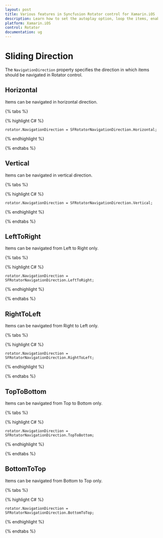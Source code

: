```yaml
---
layout: post
title: Various features in Syncfusion Rotator control for Xamarin.iOS
description: Learn how to set the autoplay option, loop the items, enable Text Area  and choose the navigation direction in Rotator control for Xamarin.Android 
platform: Xamarin.iOS
control: Rotator
documentation: ug
---
```


# Sliding Direction

The `NavigationDirection` property specifies the direction in which items should be navigated in Rotator control.

## Horizontal

Items can be navigated in horizontal direction.

{% tabs %}

{% highlight C# %}

	rotator.NavigationDirection = SFRotatorNavigationDirection.Horizontal;

{% endhighlight %}

{% endtabs %}

## Vertical

Items can be navigated in vertical direction.

{% tabs %}

{% highlight C# %}

	rotator.NavigationDirection = SFRotatorNavigationDirection.Vertical;

{% endhighlight %}

{% endtabs %}

## LeftToRight

Items can be navigated from Left to Right only.

{% tabs %}

{% highlight C# %}

	rotator.NavigationDirection = SFRotatorNavigationDirection.LeftToRight;

{% endhighlight %}

{% endtabs %}

## RightToLeft

Items can be navigated from Right to Left only.

{% tabs %}

{% highlight C# %}

	rotator.NavigationDirection = SFRotatorNavigationDirection.RightToLeft;

{% endhighlight %}

{% endtabs %}

## TopToBottom

Items can be navigated from Top to Bottom only.

{% tabs %}

{% highlight C# %}

	rotator.NavigationDirection = SFRotatorNavigationDirection.TopToBottom;

{% endhighlight %}

{% endtabs %}

## BottomToTop

Items can be navigated from Bottom to Top only.

{% tabs %}

{% highlight C# %}

	rotator.NavigationDirection = SFRotatorNavigationDirection.BottomToTop;

{% endhighlight %}

{% endtabs %}